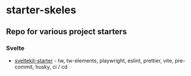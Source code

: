 # starter-skeles

## Repo for various project starters

### Svelte
- [sveltekit-starter](https://github.com/MattZ-2051/starter-skeles/tree/master/svelte/sveltekit-starter)
		 - tw, tw-elements, playwright, eslint, prettier, vite, pre-commit, husky, ci / cd
